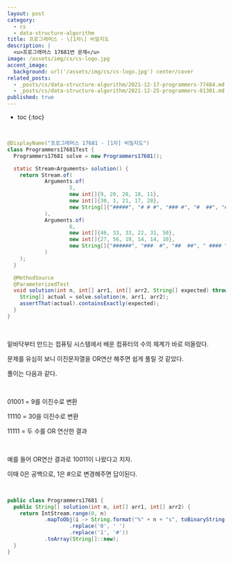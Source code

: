 ```yaml
---
layout: post
category:
  - cs
  - data-structure-algorithm
title: 프로그래머스 - \[1차\] 비밀지도
description: |
  <u>프로그래머스 17681번 문제</u>  
image: /assets/img/cs/cs-logo.jpg
accent_image:
  background: url('/assets/img/cs/cs-logo.jpg') center/cover
related_posts:
  - _posts/cs/data-structure-algorithm/2021-12-17-programmers-77484.md
  - _posts/cs/data-structure-algorithm/2021-12-25-programmers-81301.md
published: true
---
```


* toc
{:toc}

<br />

```java
@DisplayName("프로그래머스 17681 - [1차] 비밀지도")
class Programmers17681Test {
  Programmers17681 solve = new Programmers17681();

  static Stream<Arguments> solution() {
    return Stream.of(
            Arguments.of(
                    5,
                    new int[]{9, 20, 28, 18, 11},
                    new int[]{30, 1, 21, 17, 28},
                    new String[]{"#####", "# # #", "### #", "#  ##", "#####"}
            ),
            Arguments.of(
                    6,
                    new int[]{46, 33, 33, 22, 31, 50},
                    new int[]{27, 56, 19, 14, 14, 10},
                    new String[]{"######", "###  #", "##  ##", " #### ", " #####", "### # "}
            )
    );
  }

  @MethodSource
  @ParameterizedTest
  void solution(int n, int[] arr1, int[] arr2, String[] expected) throws Exception {
    String[] actual = solve.solution(n, arr1, arr2);
    assertThat(actual).containsExactly(expected);
  }
}
```

<br />

밑바닥부터 만드는 컴퓨팅 시스템에서 배운 컴퓨터의 수의 체계가 바로 떠올랐다.

문제를 유심히 보니 이진문자열을 OR연산 해주면 쉽게 풀릴 것 같았다.

풀이는 다음과 같다.

<br />

01001 = 9를 이진수로 변환

11110 = 30을 이진수로 변환

11111 = 두 수를 OR 연산한 결과

<br />

예를 들어 OR연산 결과로 10011이 나왔다고 치자.

이때 0은 공백으로, 1은 #으로 변경해주면 답이된다.

<br />

```java
public class Programmers17681 {
  public String[] solution(int n, int[] arr1, int[] arr2) {
    return IntStream.range(0, n)
            .mapToObj(i -> String.format("%" + n + "s", toBinaryString((arr1[i] | arr2[i])))
                    .replace('0', ' ')
                    .replace('1', '#'))
            .toArray(String[]::new);
  }
}
```

<br />
